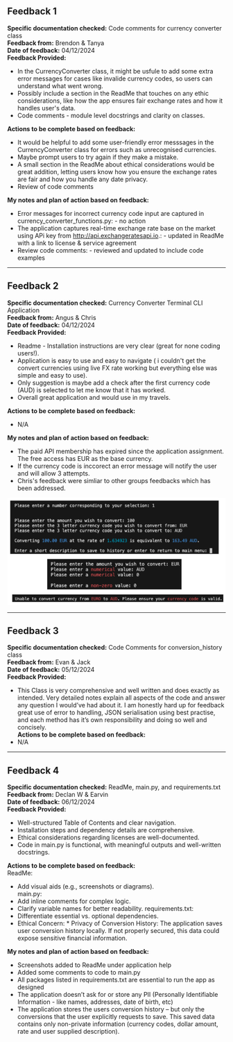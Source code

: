 ## Feedback 1

**Specific documentation checked:** Code comments for currency converter class    
**Feedback from:** Brendon & Tanya      
**Date of feedback:** 04/12/2024     
**Feedback Provided:**     
- In the CurrencyConverter class, it might be usfule to add some extra error messages for cases like invalide currency codes, so users can understand what went wrong.  
- Possibly include a section in the ReadMe that touches on any ethic considerations, like how the app ensures fair exchange rates and how it handles user's data.  
- Code comments - module level docstrings and clarity on classes.

**Actions to be complete based on feedback:**    
- It would be helpful to add some user-friendly error messsages in the CurrencyConverter class for errors such as unrecognised currencies. 
- Maybe prompt users to try again if they make a mistake.  
- A small section in the ReadMe about ethical considerations would be great addition, letting users know how you ensure the exchange rates are fair and how you handle any date privacy.  
- Review of code comments

**My notes and plan of action based on feedback:**  
- Error messages for incorrect currency code input are captured in currency_converter_functions.py: - no action  
- The application captures real-time exchange rate base on the market using APi key from http://api.exchangeratesapi.io.: - updated in ReadMe with a link to license & service agreement   
- Review code comments: - reviewed and updated to include code examples   

---

## Feedback 2  

**Specific documentation checked:** Currency Converter Terminal CLI Application    
**Feedback from:** Angus & Chris  
**Date of feedback:** 04/12/2024     
**Feedback Provided:**     
- Readme - Installation instructions are very clear (great for none coding users!).    
- Application is easy to use and easy to navigate ( i couldn't get the convert currencies using live FX rate working but everything else was simple and easy to use).    
- Only suggestion is maybe add a check after the first currency code (AUD) is selected to let me know that it has worked.    
- Overall great application and would use in my travels.      

**Actions to be complete based on feedback:**    
- N/A

**My notes and plan of action based on feedback:**  
- The paid API membership has expired since the application assignment. The free access has EUR as the base currency.  
- If the currency code is inccorect an error message will notify the user and will allow 3 attempts. 
- Chris's feedback were simliar to other groups feedbacks which has been addressed.

![screenshot for currency code error](../screenshots/convert_with_live_rate.png)

---

## Feedback 3

**Specific documentation checked:** Code Comments for conversion_history class  
**Feedback from:** Evan & Jack    
**Date of feedback:** 05/12/2024   
**Feedback Provided:** 
- This Class is very comprehensive and well written and does exactly as intended. Very detailed notes explain all aspects of the code and answer any question I would’ve had about it. I am honestly hard up for feedback great use of error to handling, JSON serialisation using best practise, and each method has it’s own responsibility and doing so well and concisely.   
**Actions to be complete based on feedback:**  
- N/A

--- 

## Feedback 4

**Specific documentation checked:** ReadMe, main.py, and requirements.txt    
**Feedback from:** Declan W & Earvin     
**Date of feedback:** 06/12/2024  
**Feedback Provided:**   
- Well-structured Table of Contents and clear navigation.
- Installation steps and dependency details are comprehensive.
- Ethical considerations regarding licenses are well-documented.
- Code in main.py is functional, with meaningful outputs and well-written docstrings.

**Actions to be complete based on feedback:**  
ReadMe:  
- Add visual aids (e.g., screenshots or diagrams).  
main.py:  
- Add inline comments for complex logic.  
- Clarify variable names for better readability.
requirements.txt:
- Differentiate essential vs. optional dependencies.  
- Ethical Concern: * Privacy of Conversion History: The application saves user conversion history locally. If not properly secured, this data could expose sensitive financial information.

**My notes and plan of action based on feedback:**
- Screenshots added to ReadMe under application help    
- Added some comments to code to main.py   
- All packages listed in requirements.txt are essential to run the app as designed  
- The application doesn’t ask for or store any PII (Personally Identifiable Information - like names, addresses, date of birth, etc)  
- The application stores the users conversion history – but only the conversions that the user explicitly requests to save. This saved data contains only non-private information (currency codes, dollar amount, rate and user supplied description).

